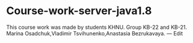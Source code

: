 # Course-work-server-java1.8
This course work was made by students KHNU. Group KB-22 and KB-21. Marina Osadchuk,Vladimir Tsvihunenko,Anastasia Bezrukavaya. — Edit
